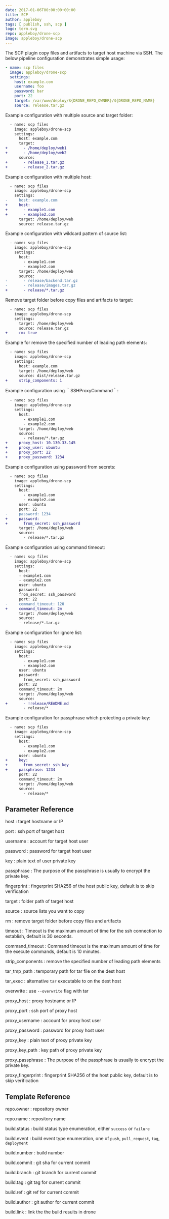 ```yaml
---
date: 2017-01-06T00:00:00+00:00
title: SCP
author: appleboy
tags: [ publish, ssh, scp ]
logo: term.svg
repo: appleboy/drone-scp
image: appleboy/drone-scp
---
```


The SCP plugin copy files and artifacts to target host machine via SSH. The below pipeline configuration demonstrates simple usage:

```yaml
- name: scp files
  image: appleboy/drone-scp
  settings:
    host: example.com
    username: foo
    password: bar
    port: 22
    target: /var/www/deploy/${DRONE_REPO_OWNER}/${DRONE_REPO_NAME}
    source: release.tar.gz
```

Example configuration with multiple source and target folder:

```diff
  - name: scp files
    image: appleboy/drone-scp
    settings:
      host: example.com
      target:
+       - /home/deploy/web1
+       - /home/deploy/web2
      source:
+       - release_1.tar.gz
+       - release_2.tar.gz
```

Example configuration with multiple host:

```diff
  - name: scp files
    image: appleboy/drone-scp
    settings:
-     host: example.com
+     host:
+       - example1.com
+       - example2.com
      target: /home/deploy/web
      source: release.tar.gz
```

Example configuration with wildcard pattern of source list:

```diff
  - name: scp files
    image: appleboy/drone-scp
    settings:
      host:
        - example1.com
        - example2.com
      target: /home/deploy/web
      source:
-       - release/backend.tar.gz
-       - release/images.tar.gz
+       - release/*.tar.gz
```

Remove target folder before copy files and artifacts to target:

```diff
  - name: scp files
    image: appleboy/drone-scp
    settings:
      target: /home/deploy/web
      source: release.tar.gz
+     rm: true
```

Example for remove the specified number of leading path elements:

```diff
  - name: scp files
    image: appleboy/drone-scp
    settings:
      host: example.com
      target: /home/deploy/web
      source: dist/release.tar.gz
+     strip_components: 1
```

Example configuration using ｀SSHProxyCommand｀:

```diff
  - name: scp files
    image: appleboy/drone-scp
    settings:
      host:
        - example1.com
        - example2.com
      target: /home/deploy/web
      source:
        - release/*.tar.gz
+     proxy_host: 10.130.33.145
+     proxy_user: ubuntu
+     proxy_port: 22
+     proxy_password: 1234
```

Example configuration using password from secrets:

```diff
  - name: scp files
    image: appleboy/drone-scp
    settings:
      host:
        - example1.com
        - example2.com
      user: ubuntu
      port: 22
-     password: 1234
+     password:
+       from_secret: ssh_password
      target: /home/deploy/web
      source:
        - release/*.tar.gz
```

Example configuration using command timeout:

```diff
  - name: scp files
    image: appleboy/drone-scp
    settings:
      host:
      - example1.com
      - example2.com
      user: ubuntu
      password:
      from_secret: ssh_password
      port: 22
-     command_timeout: 120
+     command_timeout: 2m
      target: /home/deploy/web
      source:
      - release/*.tar.gz
```

Example configuration for ignore list:

```diff
  - name: scp files
    image: appleboy/drone-scp
    settings:
      host:
        - example1.com
        - example2.com
      user: ubuntu
      password:
        from_secret: ssh_password
      port: 22
      command_timeout: 2m
      target: /home/deploy/web
      source:
+       - !release/README.md
        - release/*
```

Example configuration for passphrase which protecting a private key:

```diff
  - name: scp files
    image: appleboy/drone-scp
    settings:
      host:
        - example1.com
        - example2.com
      user: ubuntu
+     key:
+       from_secret: ssh_key
+     passphrase: 1234
      port: 22
      command_timeout: 2m
      target: /home/deploy/web
      source:
        - release/*
```

## Parameter Reference

host
: target hostname or IP

port
: ssh port of target host

username
: account for target host user

password
: password for target host user

key
: plain text of user private key

passphrase
: The purpose of the passphrase is usually to encrypt the private key.

fingerprint
: fingerprint SHA256 of the host public key, default is to skip verification

target
: folder path of target host

source
: source lists you want to copy

rm
: remove target folder before copy files and artifacts

timeout
: Timeout is the maximum amount of time for the ssh connection to establish, default is 30 seconds.

command_timeout
: Command timeout is the maximum amount of time for the execute commands, default is 10 minutes.

strip_components
: remove the specified number of leading path elements

tar_tmp_path
: temporary path for tar file on the dest host

tar_exec
: alternative `tar` executable to on the dest host

overwrite
: use `--overwrite` flag with tar

proxy_host
: proxy hostname or IP

proxy_port
: ssh port of proxy host

proxy_username
: account for proxy host user

proxy_password
: password for proxy host user

proxy_key
: plain text of proxy private key

proxy_key_path
: key path of proxy private key

proxy_passphrase
: The purpose of the passphrase is usually to encrypt the private key.

proxy_fingerprint
: fingerprint SHA256 of the host public key, default is to skip verification

## Template Reference

repo.owner
: repository owner

repo.name
: repository name

build.status
: build status type enumeration, either `success` or `failure`

build.event
: build event type enumeration, one of `push`, `pull_request`, `tag`, `deployment`

build.number
: build number

build.commit
: git sha for current commit

build.branch
: git branch for current commit

build.tag
: git tag for current commit

build.ref
: git ref for current commit

build.author
: git author for current commit

build.link
: link the the build results in drone
